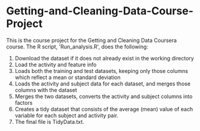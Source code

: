 # Getting-and-Cleaning-Data-Course-Project

This is the course project for the Getting and Cleaning Data Coursera course. The R script, 'Run_analysis.R', does the following:

1) Download the dataset if it does not already exist in the working directory
2) Load the activity and feature info
3) Loads both the training and test datasets, keeping only those columns which reflect a mean or standard deviation
4) Loads the activity and subject data for each dataset, and merges those columns with the dataset
5) Merges the two datasets, converts the activity and subject columns into factors
6) Creates a tidy dataset that consists of the average (mean) value of each variable for each subject and activity pair.
7) The final file is TidyData.txt.
